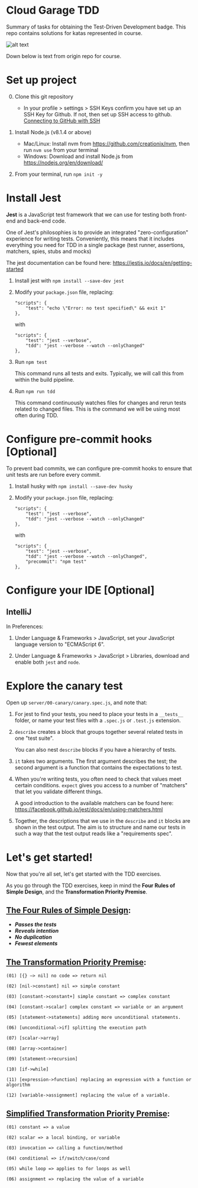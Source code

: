 # Cloud Garage TDD
Summary of tasks for obtaining the Test-Driven Development badge.
This repo contains solutions for katas represented in course.

![alt text](https://www.ibm.com/cloud/architecture/images/badges/test-driven-development.png)

Down below is  text from origin repo for course.

# Set up project

0. Clone this git repository
    * In your profile > settings > SSH Keys confirm you have set up an SSH Key for Github. If not, then set up SSH access to github. [Connecting to GitHub with SSH](https://help.github.com/enterprise/2.6/user/articles/connecting-to-github-with-ssh/)

1. Install Node.js (v8.1.4 or above)
	* Mac/Linux: Install nvm from https://github.com/creationix/nvm, then run `nvm use` from your terminal
	* Windows: Download and install Node.js from https://nodejs.org/en/download/

2. From your terminal, run `npm init -y`

# Install Jest

**Jest** is a JavaScript test framework that we can use for testing both front-end and back-end code.

One of Jest's philosophies is to provide an integrated "zero-configuration" experience for writing tests.
Conveniently, this means that it includes everything you need for TDD in a single package (test runner, assertions,
matchers, spies, stubs and mocks)

The jest documentation can be found here: https://jestjs.io/docs/en/getting-started

1. Install jest with `npm install --save-dev jest`

2. Modify your `package.json` file, replacing:

    ```
    "scripts": {
        "test": "echo \"Error: no test specified\" && exit 1"
    },
    ```

    with

    ```
    "scripts": {
        "test": "jest --verbose",
        "tdd": "jest --verbose --watch --onlyChanged"
    },
    ```

3. Run `npm test`

    This command runs all tests and exits. Typically, we will call this from within the build pipeline.

4. Run `npm run tdd`

    This command continuously watches files for changes and rerun tests related to changed files.
    This is the command we will be using most often during TDD.


# Configure pre-commit hooks [Optional]

To prevent bad commits, we can configure pre-commit hooks to ensure that unit tests are run before every commit.

1. Install husky with `npm install --save-dev husky`

2. Modify your `package.json` file, replacing:

    ```
    "scripts": {
        "test": "jest --verbose",
        "tdd": "jest --verbose --watch --onlyChanged"
    },

    ```

    with

    ```
    "scripts": {
        "test": "jest --verbose",
        "tdd": "jest --verbose --watch --onlyChanged",
        "precommit": "npm test"
    },

    ```

# Configure your IDE [Optional]

## IntelliJ

In Preferences:

1. Under Language & Frameworks > JavaScript, set your JavaScript language version to "ECMAScript 6".

2. Under Language & Frameworks > JavaScript > Libraries, download and enable both `jest` and `node`.


# Explore the canary test

Open up `server/00-canary/canary.spec.js`, and note that:

1. For jest to find your tests, you need to place your tests in a `__tests__` folder,
   or name your test files with a `.spec.js` or `.test.js` extension.

2. `describe` creates a block that groups together several related tests in one "test suite".

   You can also nest `describe` blocks if you have a hierarchy of tests.

3. `it` takes two arguments. The first argument describes the test; the second argument is a function
   that contains the expectations to test.

4. When you're writing tests, you often need to check that values meet certain conditions.
   `expect` gives you access to a number of "matchers" that let you validate different things.

   A good introduction to the available matchers can be found here: https://facebook.github.io/jest/docs/en/using-matchers.html

5. Together, the descriptions that we use in the `describe` and `it` blocks are shown in the test output.
   The aim is to structure and name our tests in such a way that the test output reads like a "requirements spec".


# Let's get started!

Now that you're all set, let's get started with the TDD exercises.

As you go through the TDD exercises, keep in mind the **Four Rules of Simple Design**,
and the **Transformation Priority Premise**.


## [The Four Rules of Simple Design](https://martinfowler.com/bliki/BeckDesignRules.html):

* **_Passes the tests_**
* **_Reveals intention_**
* **_No duplication_**
* **_Fewest elements_**


## [The Transformation Priority Premise](https://8thlight.com/blog/uncle-bob/2013/05/27/TheTransformationPriorityPremise.html):

```
(01) [{} –> nil] no code => return nil

(02) [nil->constant] nil => simple constant

(03) [constant->constant+] simple constant => complex constant

(04) [constant->scalar] complex constant => variable or an argument

(05) [statement->statements] adding more unconditional statements.

(06) [unconditional->if] splitting the execution path

(07) [scalar->array]

(08) [array->container]

(09) [statement->recursion]

(10) [if->while]

(11) [expression->function] replacing an expression with a function or algorithm

(12) [variable->assignment] replacing the value of a variable.
```


## [Simplified Transformation Priority Premise](https://8thlight.com/blog/micah-martin/2012/11/17/transformation-priority-premise-applied.html):

```
(01) constant => a value

(02) scalar => a local binding, or variable

(03) invocation => calling a function/method

(04) conditional => if/switch/case/cond

(05) while loop => applies to for loops as well

(06) assignment => replacing the value of a variable
```
